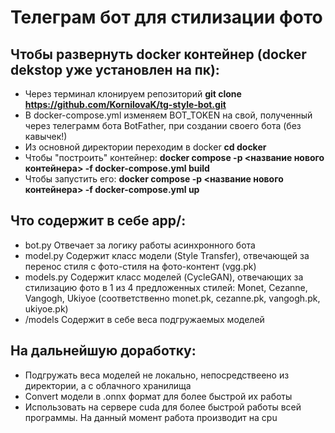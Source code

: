# Телеграм бот для стилизации фото

## Чтобы развернуть docker контейнер (docker dekstop уже установлен на пк):
- Через терминал клонируем репозиторий **git clone https://github.com/KornilovaK/tg-style-bot.git**
- В docker-compose.yml изменяем BOT_TOKEN на свой, полученный через телеграмм бота BotFather, при создании своего бота (без кавычек!)
- Из основной директории переходим в docker **cd docker**
- Чтобы "построить" контейнер: **docker compose -p <название нового контейнера> -f docker-compose.yml build** 
- Чтобы запустить его: **docker compose -p <название нового контейнера> -f docker-compose.yml up**

## Что содержит в себе **app/**:
- bot.py Отвечает за логику работы асинхронного бота
- model.py Содержит класс модели (Style Transfer), отвечающей за перенос стиля с фото-стиля на фото-контент (vgg.pk)
- models.py Содержит класс моделей (CycleGAN), отвечающих за стилизацию фото в 1 из 4 предложенных стилей: Monet, Cezanne, Vangogh, Ukiyoe (соответственно monet.pk, cezanne.pk, vangogh.pk, ukiyoe.pk)
- /models Содержит в себе веса подгружаемых моделей
 
## На дальнейшую доработку: 
- Подгружать веса моделей не локально, непосредствеено из директории, а с облачного хранилища
- Convert модели в .onnx формат для более быстрой их работы
- Использовать на сервере cuda для более быстрой работы всей программы. На данный момент работа производит на cpu
